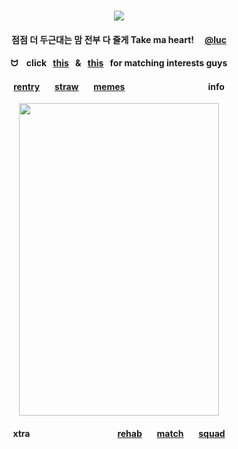 <div id="text" align="center">
⠀⠀⠀
⠀⠀⠀⠀⠀⠀⠀⠀

<div id="text" align="center">

![](https://komarev.com/ghpvc/?username=destroy-boys&style=plastic&color=000000&label=_Ptian_&base=1000)
<div id="text" align="center">

#### 점점 더 두근대는 맘 전부 다 줄게 Take ma heart! ⠀ [@luc](https://github.com/iarchmybacula)  
#### ᗢ⠀ click⠀[this](https://bato.si/u/2604966-otakurot/info)⠀&⠀[this](https://rentry.co/leiri)⠀for matching interests guys
#### [rentry](https://rentry.co/tjkn) ⠀⠀[straw](https://4megz.straw.page) ⠀⠀[memes](https://github.com/destroy-boys)  ⠀⠀⠀⠀⠀ ⠀⠀⠀⠀⠀ ⠀⠀info

<div id="header" align="center">

<img src=https://i.postimg.cc/pVGFJZwB/Untitled97-20250831225537.jpg width="320" height="500">

#### xtra⠀⠀⠀ ⠀⠀⠀⠀⠀ ⠀⠀⠀⠀⠀[rehab](https://github.com/pt-awards) ⠀⠀[match](https://rentry.co/nwjns) ⠀⠀[squad](https://github.com/polysquad)

⠀⠀⠀⠀⠀⠀


